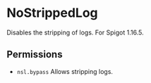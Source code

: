 # NoStrippedLog
Disables the stripping of logs.
For Spigot 1.16.5.
## Permissions
  - `nsl.bypass`
    Allows stripping logs.
